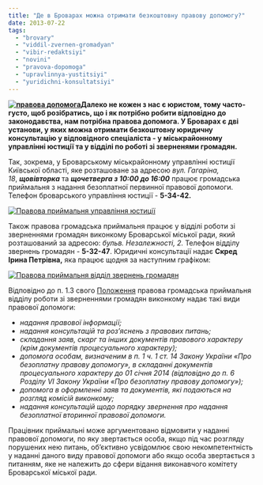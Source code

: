 ```yaml
---
title: "Де в Броварах можна отримати безкоштовну правову допомогу?"
date: 2013-07-22
tags: 
  - "brovary"
  - "viddil-zvernen-gromadyan"
  - "vibir-redaktsiyi"
  - "novini"
  - "pravova-dopomoga"
  - "upravlinnya-yustitsiyi"
  - "yuridichni-konsultatsiyi"
---
```


**[![правова допомога](https://mpz.brovary.org/wp-content/uploads/2013/06/pravova-dopomoga.jpg)](https://mpz.brovary.org/wp-content/uploads/2013/06/pravova-dopomoga.jpg)Далеко не кожен з нас є юристом, тому часто-густо, щоб розібратись, що і як потрібно робити відповідно до законодавства, нам потрібна правова допомога. У Броварах є дві установи, у яких можна отримати безкоштовну юридичну консультацію у відповідного спеціаліста - у міськрайонному управлінні юстиції та у відділі по роботі зі зверненями громадян.**

Так, зокрема, у Броварському міськрайонному управлінні юстиції Київської області, яке розташоване за адресою _вул. Гагаріна, 18_, _**щовівторка**_ та _**щочетверга з 10:00 до 16:00**_ працює громадська приймальня з надання безоплатної первинної правової допомоги. Телефон броварського управління юстиції - **5-34-42.**

[![Правова приймальня управління юстиції](https://mpz.brovary.org/wp-content/uploads/2013/07/Pravova-priymalnya-upravlinnya-yustitsiyi.jpg)](https://mpz.brovary.org/wp-content/uploads/2013/07/Pravova-priymalnya-upravlinnya-yustitsiyi.jpg)

Також правова громадська приймальня працює у відділі роботи зі зверненнями громадян виконкому Броварської міської ради, який розташований за адресою: _бульв. Незалежності, 2._ Телефон відділу звернень громадян - **5-32-47**. Юридичні консультації надає **Скред Ірина Петрівна,** яка працює щодня за наступним графіком:

[![Правова приймальня відділ звернень громадян](https://mpz.brovary.org/wp-content/uploads/2013/07/Pravova-priymalnya-viddil-zvernen-gromadyan.jpg)](https://mpz.brovary.org/wp-content/uploads/2013/07/Pravova-priymalnya-viddil-zvernen-gromadyan.jpg)

Відповідно до п. 1.3 свого [Положення](http://rada.pravo-znaty.org.ua/index.php%5Eoption=com_content&view=article&id=4779_-11102011-508-2-27042007-204&catid=2&Itemid=3.htm) правова громадська приймальня відділу роботи зі зверненнями громадян виконкому надає такі види правової допомоги:

- _надання правової інформації;_
- _надання консультацій та роз’яснень з правових питань;_
- _складання заяв, скарг та інших документів правового характеру (крім документів процесуального характеру);_
- _допомога особам, визначеним в п. 1 ч. 1 ст. 14 Закону України «Про безоплатну правову допомогу», в складанні документів процесуального характеру до 01 січня 2014 (відповідно до п. 6 Розділу VI Закону України «Про безоплатну правову допомогу»);_
- _допомога в оформленні заяв та документів, які подаються на розгляд комісій виконкому;_
- _надання консультацій щодо порядку звернення про надання безоплатної вторинної правової допомоги._

Працівник приймальні може аргументовано відмовити у наданні правової допомоги, по яку звертається особа, якщо під час розгляду порушених нею питань, об’єктивно усвідомлює свою некомпетентність у наданні даного виду правової допомоги або якщо особа звертається з питанням, яке не належить до сфери відання виконавчого комітету Броварської міської ради.
